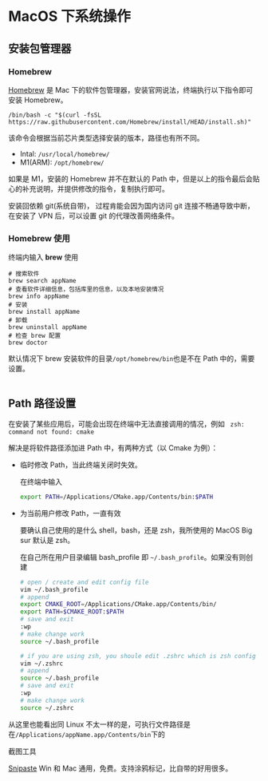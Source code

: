 # MacOS 下系统操作

## 安装包管理器

### Homebrew

[Homebrew](https://brew.sh/) 是 Mac 下的软件包管理器，安装官网说法，终端执行以下指令即可安装 Homebrew。

```shell
/bin/bash -c "$(curl -fsSL https://raw.githubusercontent.com/Homebrew/install/HEAD/install.sh)"
```

该命令会根据当前芯片类型选择安装的版本，路径也有所不同。

* Intal: `/usr/local/homebrew/`
* M1(ARM): `/opt/homebrew/`

如果是 M1，安装的 Homebrew 并不在默认的 Path 中，但是以上的指令最后会贴心的补充说明，并提供修改的指令，复制执行即可。

安装回依赖 git(系统自带)， 过程肯能会因为国内访问 git 连接不畅通导致中断，在安装了 VPN 后，可以设置 git 的代理改善网络条件。

### Homebrew 使用

终端内输入 **brew** 使用

```shell
# 搜索软件
brew search appName
# 查看软件详细信息，包括库里的信息，以及本地安装情况
brew info appName
# 安装
brew install appName
# 卸载
brew uninstall appName
# 检查 brew 配置
brew doctor
```

默认情况下 brew 安装软件的目录`/opt/homebrew/bin`也是不在 Path 中的，需要设置。

```

```



## Path 路径设置

在安装了某些应用后，可能会出现在终端中无法直接调用的情况，例如  ` zsh: command not found: cmake`

解决是将软件路径添加进 Path 中，有两种方式（以 Cmake 为例）：

* 临时修改 Path，当此终端关闭时失效。

  在终端中输入

  ````bash
  export PATH=/Applications/CMake.app/Contents/bin:$PATH
  ````

* 为当前用户修改 Path，一直有效

  要确认自己使用的是什么 shell，bash，还是 zsh，我所使用的 MacOS Big sur 默认是 zsh。

  在自己所在用户目录编辑 bash_profile 即 `~/.bash_profile`。如果没有则创建

  ``` bash
  # open / create and edit config file
  vim ~/.bash_profile
  # append
  export CMAKE_ROOT=/Applications/CMake.app/Contents/bin/
  export PATH=$CMAKE_ROOT:$PATH
  # save and exit
  :wp
  # make change work
  source ~/.bash_profile
  
  # if you are using zsh, you shoule edit .zshrc which is zsh config file.
  vim ~/.zshrc
  # append
  source ~/.bash_profile
  # save and exit
  :wp
  # make change work
  source ~/.zshrc
  ```

从这里也能看出同 Linux 不太一样的是，可执行文件路径是在`/Applications/appName.app/Contents/bin`下的



截图工具

[Snipaste](https://www.snipaste.com/download.html#) Win 和 Mac 通用，免费。支持涂鸦标记，比自带的好用很多。

